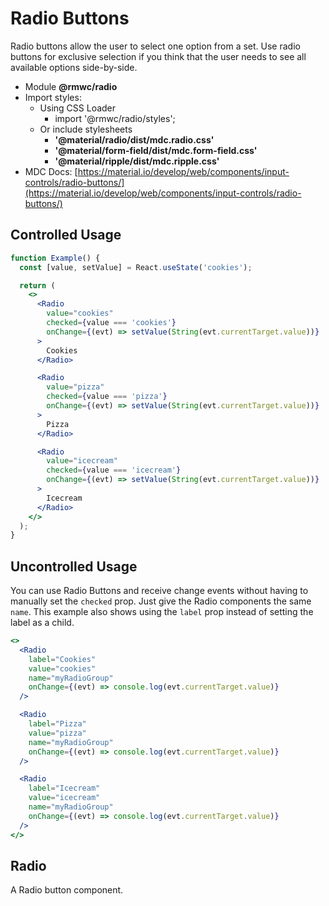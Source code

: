 # Radio Buttons

Radio buttons allow the user to select one option from a set. Use radio buttons for exclusive selection if you think that the user needs to see all available options side-by-side.

- Module **@rmwc/radio**
- Import styles:
  - Using CSS Loader
    - import '@rmwc/radio/styles';
  - Or include stylesheets
    - **'@material/radio/dist/mdc.radio.css'**
    - **'@material/form-field/dist/mdc.form-field.css'**
    - **'@material/ripple/dist/mdc.ripple.css'**
- MDC Docs: [https://material.io/develop/web/components/input-controls/radio-buttons/](https://material.io/develop/web/components/input-controls/radio-buttons/)

## Controlled Usage

```jsx
function Example() {
  const [value, setValue] = React.useState('cookies');

  return (
    <>
      <Radio
        value="cookies"
        checked={value === 'cookies'}
        onChange={(evt) => setValue(String(evt.currentTarget.value))}
      >
        Cookies
      </Radio>

      <Radio
        value="pizza"
        checked={value === 'pizza'}
        onChange={(evt) => setValue(String(evt.currentTarget.value))}
      >
        Pizza
      </Radio>

      <Radio
        value="icecream"
        checked={value === 'icecream'}
        onChange={(evt) => setValue(String(evt.currentTarget.value))}
      >
        Icecream
      </Radio>
    </>
  );
}
```

## Uncontrolled Usage

You can use Radio Buttons and receive change events without having to manually set the `checked` prop. Just give the Radio components the same `name`. This example also shows using the `label` prop instead of setting the label as a child.

```jsx
<>
  <Radio
    label="Cookies"
    value="cookies"
    name="myRadioGroup"
    onChange={(evt) => console.log(evt.currentTarget.value)}
  />

  <Radio
    label="Pizza"
    value="pizza"
    name="myRadioGroup"
    onChange={(evt) => console.log(evt.currentTarget.value)}
  />

  <Radio
    label="Icecream"
    value="icecream"
    name="myRadioGroup"
    onChange={(evt) => console.log(evt.currentTarget.value)}
  />
</>
```

## Radio
A Radio button component.



